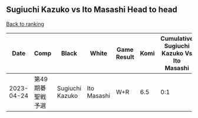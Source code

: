 ## Sugiuchi Kazuko vs Ito Masashi Head to head

[Back to ranking](../../index.md)




| **Date** | **Comp** | **Black** | **White** | **Game Result** | **Komi** | **Cumulative Sugiuchi Kazuko Vs Ito Masashi** | **Sugiuchi Kazuko Streak** | **Ito Masashi Streak** | 
| --- | --- | --- | --- | --- | --- | --- | --- | --- |
| 2023-04-24 | 第49期碁聖戦予選 | Sugiuchi Kazuko | Ito Masashi | W+R | 6.5 | 0:1 | 0 | 1 |




